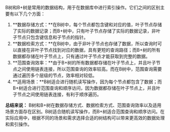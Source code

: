 B树和B+树是常用的数据结构，用于在数据库中进行索引操作。它们之间的区别主要有以下几个方面：

1. **数据存储方式：**在B树中，每个节点都包含键和对应的值，叶子节点存储了实际的数据记录；而B+树中，只有叶子节点存储了实际的数据记录，非叶子节点只包含键信息和子节点的指针。
2. **数据检索方式：**在B树中，由于非叶子节点也存储了数据，所以查询时可以直接在非叶子节点找到对应的数据，具有更短的查询路径；而B+树的所有数据都存储在叶子节点上，只有通过叶子节点才能获取到完整的数据。
3. **范围查询效率：**由于B+树的所有数据都存储在叶子节点上，并且叶子节点之间使用链表连接，所以范围查询的效率较高。而在B树中，范围查询需要通过遍历多个层级的节点，效率相对较低。
4. **适用场景：**B树适合进行随机读写操作，因为每个节点都包含了数据；而B+树适合进行范围查询和顺序访问，因为数据都存储在叶子节点上，并且叶子节点之间使用链表连接，有利于顺序遍历。

**总结来说：** B树和B+树在数据存储方式、数据检索方式、范围查询效率以及适用场景方面存在区别。B树适合随机读写操作，而B+树适合范围查询和顺序访问。在实际应用中，根据不同的场景和需求选择合适的树结构可以带来更高效的数据处理和索引操作。

